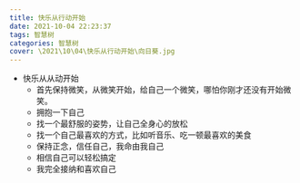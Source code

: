 ```yaml
---
title: 快乐从行动开始
date: 2021-10-04 22:23:37
tags: 智慧树
categories: 智慧树
cover: \2021\10\04\快乐从行动开始\向日葵.jpg
---
```


* 快乐从从动开始
  * 首先保持微笑，从微笑开始，给自己一个微笑，哪怕你刚才还没有开始微笑。
  * 拥抱一下自己
  * 找一个最舒服的姿势，让自己全身心的放松
  * 找一个自己最喜欢的方式，比如听音乐、吃一顿最喜欢的美食
  * 保持正念，信任自己，我命由我自己
  * 相信自己可以轻松搞定
  * 我完全接纳和喜欢自己

